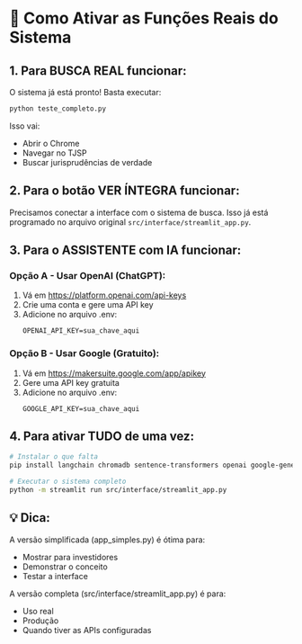 # 🚀 Como Ativar as Funções Reais do Sistema

## 1. Para BUSCA REAL funcionar:

O sistema já está pronto! Basta executar:
```bash
python teste_completo.py
```

Isso vai:
- Abrir o Chrome
- Navegar no TJSP
- Buscar jurisprudências de verdade

## 2. Para o botão VER ÍNTEGRA funcionar:

Precisamos conectar a interface com o sistema de busca. Isso já está programado no arquivo original `src/interface/streamlit_app.py`.

## 3. Para o ASSISTENTE com IA funcionar:

### Opção A - Usar OpenAI (ChatGPT):
1. Vá em https://platform.openai.com/api-keys
2. Crie uma conta e gere uma API key
3. Adicione no arquivo .env:
   ```
   OPENAI_API_KEY=sua_chave_aqui
   ```

### Opção B - Usar Google (Gratuito):
1. Vá em https://makersuite.google.com/app/apikey
2. Gere uma API key gratuita
3. Adicione no arquivo .env:
   ```
   GOOGLE_API_KEY=sua_chave_aqui
   ```

## 4. Para ativar TUDO de uma vez:

```bash
# Instalar o que falta
pip install langchain chromadb sentence-transformers openai google-generativeai

# Executar o sistema completo
python -m streamlit run src/interface/streamlit_app.py
```

## 💡 Dica:

A versão simplificada (app_simples.py) é ótima para:
- Mostrar para investidores
- Demonstrar o conceito
- Testar a interface

A versão completa (src/interface/streamlit_app.py) é para:
- Uso real
- Produção
- Quando tiver as APIs configuradas